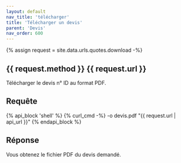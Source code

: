 ```yaml
---
layout: default
nav_title: 'télécharger'
title: 'Télécharger un devis'
parent: 'Devis'
nav_order: 600
---
```

{% assign request = site.data.urls.quotes.download -%}
## {{ request.method }} {{ request.url }}

Télécharger le devis n° ID au format PDF.

## Requête

{% api_block 'shell' %}
{% curl_cmd -%}
 -o devis.pdf "{{ request.url | api_url }}"
{% endapi_block %}

## Réponse

Vous obtenez le fichier PDF du devis demandé.
